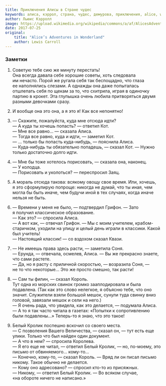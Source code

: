 ```yaml
---
title: Приключения Алисы в Стране чудес
keywords: алиса, кэррол, страна, чудес, демурова, приключения, alice, wonderland, carroll, сергей, хохлов, книга, заметки, рекомендация, отзыв
author: Льюис Кэрролл
image: https://upload.wikimedia.org/wikipedia/commons/a/af/AlicesAdventuresInWonderlandTitlePage.jpg
date: 2017-07-25
original:
    title: "Alice’s Adventures in Wonderland"
    author: Lewis Carroll
---
```

### Заметки
1. Советую тебе сию&nbsp;же минуту перестать!<br>
  Она всегда давала себе хорошие советы, хоть следовала им&nbsp;нечасто. Порой&nbsp;же ругала себя так беспощадно, что глаза ее&nbsp;наполнялись слезами. А&nbsp;однажды она даже попыталась отшлепать себя по&nbsp;щекам за&nbsp;то, что схитрила, играя в&nbsp;одиночку партию в&nbsp;крокет. Эта глупышка очень любила притворяться двумя разными девочками сразу.

2. И&nbsp;вообще она это она, а&nbsp;я&nbsp;это&nbsp;я! Как все непонятно!

3. &mdash;&nbsp;Скажите, пожалуйста, куда мне отсюда идти?<br>
  &mdash;&nbsp;А&nbsp;куда ты&nbsp;хочешь попасть? &mdash;&nbsp;ответил Кот.<br>
  &mdash;&nbsp;Мне все равно... &mdash;&nbsp;сказала Алиса.<br>
  &mdash;&nbsp;Тогда все равно, куда и&nbsp;идти,&nbsp;&mdash; заметил Кот.<br>
  &mdash;&nbsp;... только&nbsp;бы попасть куда-нибудь,&nbsp;&mdash; пояснила Алиса.<br>
  &mdash;&nbsp;Куда-нибудь ты&nbsp;обязательно попадешь,&nbsp;&mdash; сказал Кот. &mdash;&nbsp;Нужно только достаточно долго идти.

4. &mdash;&nbsp;Мне&nbsp;бы тоже хотелось порисовать,&nbsp;&mdash; сказала она, наконец. &mdash;&nbsp;У&nbsp;колодца.<br>
  &mdash;&nbsp;Порисовать и&nbsp;уколоться? &mdash;&nbsp;переспросил Заяц.

5. А&nbsp;мораль отсюда такова: всякому овощу свое время. Или, хочешь, я&nbsp;это сформулирую попроще: никогда не&nbsp;думай, что ты&nbsp;иная, чем могла&nbsp;бы быть иначе, чем будучи иной в&nbsp;тех случаях, когда иначе нельзя не&nbsp;быть.

6. &mdash;&nbsp;Времени у&nbsp;меня не&nbsp;было,&nbsp;&mdash; подтвердил Грифон. &mdash;&nbsp;Зато я&nbsp;получил классическое образование.<br>
  &mdash;&nbsp;Как это? &mdash;&nbsp;спросила Алиса.<br>
  &mdash;&nbsp;А&nbsp;вот как,&nbsp;&mdash; отвечал Грифон. &mdash;&nbsp;Мы&nbsp;с&nbsp;моим учителем, крабом-старичком, уходили на&nbsp;улицу и&nbsp;целый день играли в&nbsp;классики. Какой был учитель!<br>
  &mdash;&nbsp;Настоящий классик! &mdash;&nbsp;со&nbsp;вздохом сказал Квази.

7. &mdash;&nbsp;Не&nbsp;имеешь права здесь расти,&nbsp;&mdash; заметила Соня.<br>
  &mdash;&nbsp;Ерунда,&nbsp;&mdash; отвечала, осмелев, Алиса. &mdash;&nbsp;Вы&nbsp;же прекрасно знаете, что сами растете.<br>
  &mdash;&nbsp;Да, но&nbsp;я&nbsp;расту с&nbsp;приличной скоростью,&nbsp;&mdash; возразила Соня,&nbsp;&mdash; не&nbsp;то&nbsp;что некоторые... Это&nbsp;же просто смешно, так расти!<br>

8. &mdash;&nbsp;Сам ты&nbsp;филин,&nbsp;&mdash; сказал Король.<br>
   Тут одна из&nbsp;морских свинок громко зааплодировала и&nbsp;была подавлена. (Так как это слово нелегкое, я&nbsp;объясню тебе, что оно значит. Служители взяли большой мешок, сунули туда свинку вниз головой, завязали мешок и&nbsp;сели на&nbsp;него.)<br>
   &mdash;&nbsp;Я&nbsp;очень рада, что увидела, как это делается,&nbsp;&mdash; подумала Алиса. &mdash;&nbsp;А&nbsp;то&nbsp;я&nbsp;так часто читала в&nbsp;газетах: &laquo;Попытки к&nbsp;сопротивлению были подавлены...&raquo; Теперь-то я&nbsp;знаю, что это такое!

9. Белый Кролик поспешно вскочил со&nbsp;своего места.<br>
   &mdash;&nbsp;С&nbsp;позволения Вашего Величества,&nbsp;&mdash; сказал&nbsp;он,&nbsp;&mdash; тут есть еще улики. Только что был найден один документ.<br>
   &mdash;&nbsp;А&nbsp;что в&nbsp;нем? &mdash;&nbsp;спросила Королева.<br>
   &mdash;&nbsp;Я&nbsp;его еще не&nbsp;читал,&nbsp;&mdash; ответил Белый Кролик,&nbsp;&mdash; но, по-моему, это письмо от&nbsp;обвиняемого... кому-то...<br>
   &mdash;&nbsp;Конечно, кому-то,&nbsp;&mdash; сказал Король. &mdash;&nbsp;Вряд&nbsp;ли он&nbsp;писал письмо никому. Такое обычно не&nbsp;делается.<br>
   &mdash;&nbsp;Кому оно адресовано? &mdash;&nbsp;спросил кто-то из&nbsp;присяжных.<br>
   &mdash;&nbsp;Никому,&nbsp;&mdash; ответил Белый Кролик. &mdash;&nbsp;Во&nbsp;всяком случае, &laquo;на&nbsp;обороте ничего не&nbsp;написано.&raquo;
